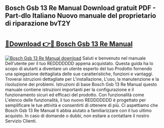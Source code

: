 ## Bosch Gsb 13 Re Manual Download gratuit PDF - Part-dIo Italiano Nuovo manuale del proprietario di riparazione bvT2Y

# <h2><a href="http://dfh2lr.blite.top/?on=Bosch+Gsb+13+Re+Manual">🔗Download 👉🔴 Bosch Gsb 13 Re Manual</a></h2>

[![Bosch Gsb 13 Re Manual download](https://i.imgur.com/lujVjoI.png)](http://dfh2lr.blite.top/?on=Bosch+Gsb+13+Re+Manual)
Saluti e benvenuto nel manuale Dell'utente per il tuo REDDDDDDD appena acquistato. Questa guida ha lo scopo di aiutarti a diventare un utente esperto del tuo Prodotto fornendo una spiegazione dettagliata delle sue caratteristiche, funzioni e vantaggi. Troverai istruzioni dettagliate per L'installazione, L'uso, la manutenzione e la risoluzione dei problemi. Istruzioni di base Bosch Gsb 13 Re Manual questo manuale contiene istruzioni importanti per la configurazione e il funzionamento sicuri ed efficaci del prodotto. Con funzionalità come L'elenco delle funzionalità, il tuo nuovo REDDDDDDD è progettato per semplificare le tue attività e consentirti di ottenere di più. Ci aspettiamo che Bosch Gsb 13 Re Manual ti abbia aiutato a familiarizzare con il tuo ultimo acquisto. In caso di domande o dubbi, non esitare a contattare il nostro Servizio Clienti.
